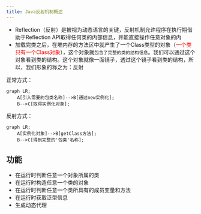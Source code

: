```yaml
---
title: Java反射机制概述
---
```


* Reflection（反射）是被视为动态语言的关键，反射机制允许程序在执行期借助于Reflection API取得任何类的内部信息，并能直接操作任意对象的内
* 加载完类之后，在堆内存的方法区中就产生了一个Class类型的对象（<font color="red">一个类只有一个Class对象</font>），这个对象就`包含了完整的类的结构信息`。我们可以通过这个对象看到类的结构。这个对象就像一面镜子，透过这个镜子看到类的结构，所以，我们形象的称之为：反射

正常方式：
```mermaid
graph LR;
    A[引入需要的包类名称]-->B[通过new实例化];
    B-->C[取得实例化对象];
```

反射方式：

```mermaid
graph LR;
    A[实例化对象]-->B[getClass方法];
    B-->C[得到完整的'包类'名称];
```

## 功能

* 在运行时判断任意一个对象所属的类
* 在运行时构造任意一个类的对象
* 在运行时判断任意一个类所具有的成员变量和方法
* 在运行时获取泛型信息
* 生成动态代理




